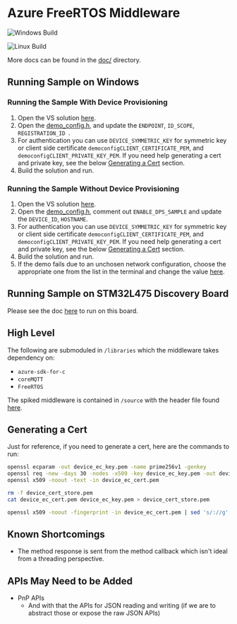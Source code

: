 # Azure FreeRTOS Middleware

![Windows Build](https://github.com/Azure/azure-iot-middleware-freertos/workflows/MSBuild/badge.svg)

![Linux Build](https://github.com/Azure/azure-iot-middleware-freertos/workflows/C/C++%20CI/badge.svg)

More docs can be found in the [doc/](doc/) directory.

## Running Sample on Windows

### Running the Sample With Device Provisioning

1. Open the VS solution [here](./demo/sample_azure_iot_embedded_sdk).
1. Open the [demo_config.h](./demo/sample_azure_iot_embedded_sdk/demo_config.h), and update the `ENDPOINT`, `ID_SCOPE`, `REGISTRATION_ID `. 
1. For authentication you can use `DEVICE_SYMMETRIC_KEY` for symmetric key or client side certificate `democonfigCLIENT_CERTIFICATE_PEM`, and `democonfigCLIENT_PRIVATE_KEY_PEM`. If you need help generating a cert and private key, see the below [Generating a Cert](#generating-a-cert) section.
1. Build the solution and run.

### Running the Sample Without Device Provisioning

1. Open the VS solution [here](./demo/sample_azure_iot_embedded_sdk).
1. Open the [demo_config.h](./demo/sample_azure_iot_embedded_sdk/demo_config.h), comment out `ENABLE_DPS_SAMPLE` and update the `DEVICE_ID`, `HOSTNAME`. 
1. For authentication you can use `DEVICE_SYMMETRIC_KEY` for symmetric key or client side certificate `democonfigCLIENT_CERTIFICATE_PEM`, and `democonfigCLIENT_PRIVATE_KEY_PEM`. If you need help generating a cert and private key, see the below [Generating a Cert](#generating-a-cert) section.
1. Build the solution and run.
1. If the demo fails due to an unchosen network configuration, choose the appropriate one from the list in the terminal and change the value [here](https://github.com/hihigupt/azure_freertos_middleware/blob/e3bcba92e15d47f7f184ef3648782bf84bb84c7b/demo/sample_azure_iot_embedded_sdk/FreeRTOSConfig.h#L138).

## Running Sample on STM32L475 Discovery Board

Please see the doc [here](./demo/sample_azure_iot_embedded_sdk/stm32l475/ReadMe.md) to run on this board.

## High Level

The following are submoduled in `/libraries` which the middleware takes dependency on:

- `azure-sdk-for-c`
- `coreMQTT`
- `FreeRTOS`

The spiked middleware is contained in `/source` with the header file found [here](./source/include/azure_iot_hub_client.h).

## Generating a Cert

Just for reference, if you need to generate a cert, here are the commands to run:

```bash
openssl ecparam -out device_ec_key.pem -name prime256v1 -genkey
openssl req -new -days 30 -nodes -x509 -key device_ec_key.pem -out device_ec_cert.pem -config x509_config.cfg -subj "/CN=azure-freertos-device"
openssl x509 -noout -text -in device_ec_cert.pem

rm -f device_cert_store.pem
cat device_ec_cert.pem device_ec_key.pem > device_cert_store.pem

openssl x509 -noout -fingerprint -in device_ec_cert.pem | sed 's/://g'| sed 's/\(SHA1 Fingerprint=\)//g' | tee fingerprint.txt
```

## Known Shortcomings

- The method response is sent from the method callback which isn't ideal from a threading perspective.

## APIs May Need to be Added

- PnP APIs
  - And with that the APIs for JSON reading and writing (if we are to abstract those or expose the raw JSON APIs)